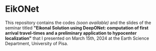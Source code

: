 # EikONet

This repository contains the codes *(soon available)* and the slides of the seminar titled **"Eikonal Solution using DeepONet: computation of first arrival travel-times and a preliminary application to hypocenter localization"** that I presented on March 15th, 2024 at the Earth Science Department, University of Pisa.
